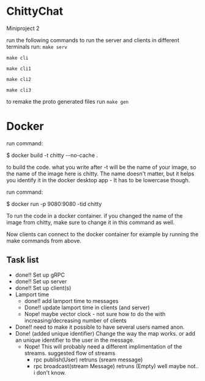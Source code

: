 # ChittyChat
Miniproject 2 


run the following commands to run the server and clients 
in different terminals run:
```make serv```

```make cli```

```make cli1```

```make cli2```

```make cli3```


to remake the proto generated files run 
    ```make gen```


# Docker
run command:

$ docker build -t chitty --no-cache .

to build the code. what you write after -t will be the name of your image, so the name of the image here is chitty. The name doesn't matter, but it helps you identify it in the docker desktop app - It has to be lowercase though.

run command:

$ docker run -p 9080:9080 -tid chitty

To run the code in a docker container. if you changed the name of the image from chitty, make sure to change it in this command as well.

Now clients can connect to the docker container for example by running the make commands from above.


## Task list 
  - done!!  Set up gRPC 
  - done!! Set up server 
  - done!! Set up client(s)
  - Lamport time
    - done!! add lamport time to messages 
    - Done!! update lamport time in clients (and server)
    - Nope! maybe vector clock - not sure how to do the with increasing/decreasing number of clients
 - Done!! need to make it possible to have several users named anon. 
  - Done! (added unique identifier) Change the way the map works. or add an unique identifier to the user in the message. 
    - Nope! This will probably need a different implimentation of the streams. 
    suggested flow of streams 
        - rpc publish(User) retruns (sream message)
        - rpc broadcast(stream Message) retruns (Empty)
        well maybe not.. i don't know.

